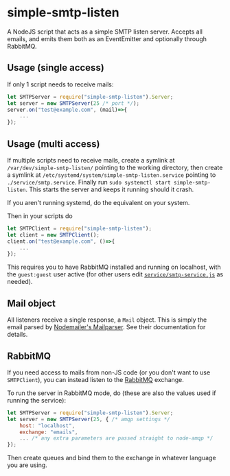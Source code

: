# simple-smtp-listen

A NodeJS script that acts as a simple SMTP listen server. Accepts all emails, and emits them both as an EventEmitter and optionally through RabbitMQ.

## Usage (single access)

If only 1 script needs to receive mails:

```javascript
let SMTPServer = require("simple-smtp-listen").Server;
let server = new SMTPServer(25 /* port */);
server.on("test@example.com", (mail)=>{
    ...
});
```

## Usage (multi access)

If multiple scripts need to receive mails, create a symlink at `/var/dev/simple-smtp-listen/` pointing to the working directory, then create a symlink at `/etc/systemd/system/simple-smtp-listen.service` pointing to `./service/smtp.service`. Finally run `sudo systemctl start simple-smtp-listen`. This starts the server and keeps it running should it crash.

If you aren't running systemd, do the equivalent on your system.

Then in your scripts do

```javascript
let SMTPClient = require("simple-smtp-listen");
let client = new SMTPClient();
client.on("test@example.com", ()=>{
    ...
});
```

This requires you to have RabbitMQ installed and running on localhost, with the `guest:guest` user active (for other users edit [`service/smtp-service.js`](service/smtp-service.js) as needed).

## Mail object

All listeners receive a single response, a `Mail` object. This is simply the email parsed by [Nodemailer's Mailparser](https://nodemailer.com/extras/mailparser/). See their documentation for details.

## RabbitMQ

If you need access to mails from non-JS code (or you don't want to use `SMTPClient`), you can instead listen to the [RabbitMQ](http://www.rabbitmq.com/) exchange.

To run the server in RabbitMQ mode, do (these are also the values used if running the service):

```javascript
let SMTPServer = require("simple-smtp-listen").Server;
let server = new SMTPServer(25, { /* amqp settings */
    host: "localhost",
    exchange: "emails",
    ... /* any extra parameters are passed straight to node-amqp */
});
```

Then create queues and bind them to the exchange in whatever language you are using.
